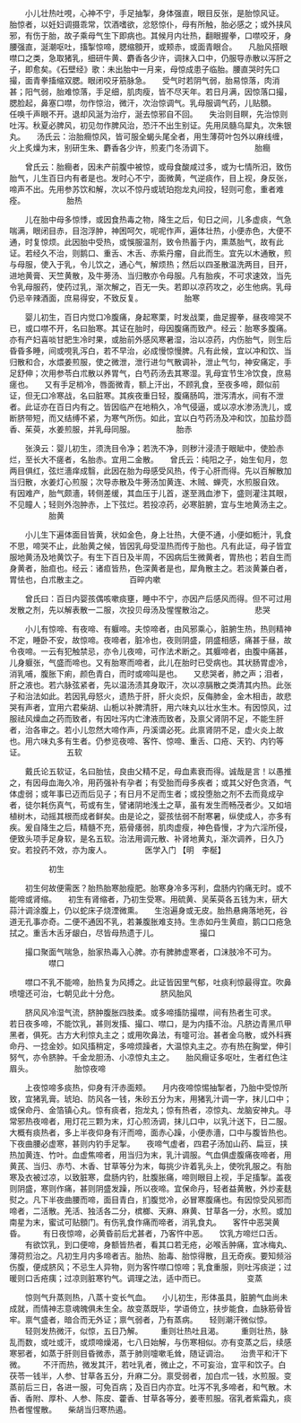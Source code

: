 <!-- { "loadSidebar": true } -->
　　小儿壮热吐哯，心神不宁，手足抽掣，身体强直，眼目反张，是胎惊风证。　　胎惊者，以妊妇调摄乖常，饮酒嗜欲，忿怒惊仆，母有所触，胎必感之；或外挟风邪，有伤于胎，故子乘母气生下即病也。其候月内壮热，翻眼握拳，口噤咬牙，身腰强直，涎潮呕吐，搐掣惊啼，腮缩顖开，或颊赤，或面青眼合。　　凡胎风搭眼噤口之类，急取猪乳，细研牛黄、麝香各少许，调抹入口中，仍服导赤散以泻肝之子，即愈矣。《石壁经》歌：未出胎中一月来，母惊成患子临胎。腰直哭时先口撮，面青拳搐缩双腮。眼闭咬牙筋脉急。　　受气时若阴气弱，胎易惊落，肉消甚；阳气弱，胎难惊落，手足细，肌肉瘦，皆不尽天年。若日月满，因惊落口撮，腮脸起，鼻塞口噤，勿作惊治，微汗，次治惊调气。乳母服调气药，儿贴顖。　　任唤千声眼不开。退却风涎为治疗，涎去惊邪自不回。　　失治则目瞑，先治惊则吐泻。秋夏必脾风，初见勿作脾风治，恐汗不出生别证。先用凤髓乌犀丸，次朱银丸。　　汤氏云：治胎癎惊风，皆可服全蝎头尾全者，用生薄荷叶包外以麻线缠，火上炙燥为末，别研生朱、麝香各少许，煎麦门冬汤调下。
　　　　　胎癎

　　曾氏云：胎癎者，因未产前腹中被惊，或母食酸咸过多，或为七情所汨，致伤胎气，儿生百日内有者是也。发时心不宁，面微黄，气逆痰作，目上视，身反张，啼声不出。先用参苏饮和解，次以不惊丹或琥珀抱龙丸间投，轻则可愈，重者难痊。
　　　　　胎热

　　儿在胎中母多惊悸，或因食热毒之物，降生之后，旬日之间，儿多虚痰，气急喘满，眼闭目赤，目泡浮肿，神困呵欠，呢呢作声，遍体壮热，小便赤色，大便不通，时复惊烦。此因胎中受热，或悞服温剂，致令热蓄于内，熏蒸胎气，故有此证。若经久不治，则鹅口、重舌、木舌、赤紫丹瘤，自此而生。宜先以木通散，煎与母服，使入于乳，令儿饮之，通心气，解烦热；然后以四圣散温洗两目，目开，进地黄膏、天竺黄散，及牛蒡汤、当归散亦令母服。凡有胎疾，不可求速效，当先令乳母服药，使药过乳，渐次解之，百无一失。若即以凉药攻之，必生他病。乳母仍忌辛辣酒面，庶易得安，不致反复。
　　　　　胎寒

　　婴儿初生，百日内觉口冷腹痛，身起寒栗，时发战栗，曲足握拳，昼夜啼哭不已，或口噤不开，名曰胎寒。其证在胎时，母因腹痛而致产。经云：胎寒多腹痛。亦有产妇喜啖甘肥生冷时果，或胎前外感风寒暑湿，治以凉药，内伤胎气，则生后昏昏多睡，间或哯乳泻白，若不早治，必成慢惊慢脾。凡有此候，宜以冲和饮、当归散和合，水煨姜煎服，使之微泄，泄行进匀气散调补，泄止气匀，神安痛定，手足舒伸；次用参苓白朮散以养胃气，白芍药汤去其寒湿。乳母宜节生冷饮食，庶易瘥也。　　又有手足梢冷，唇面微青，额上汗出，不顾乳食，至夜多啼，颇似前证，但无口冷寒战，名曰脏寒。其疾夜重日轻，腹痛肠鸣，泄泻清水，间有不泄者。此证亦在百日内有之。皆因临产在地稍久，冷气侵逼，或以凉水渗汤洗儿，或断脐带短，而又结缚不紧，为寒气所伤。如此，宜以白芍药汤及冲和饮，加盐炒茴香、茱萸，水姜煎服，并乳母同服。
　　　　　胎赤

　　张涣云：婴儿初生，须洗目令净；若洗不净，则秽汁浸渍于眼眦中，使脸赤烂，至长大不瘥者，名胎赤。宜用二金散。　　曾氏云：纯阳之子，始生旬月，忽两目俱红，弦烂濇痒成翳，此因在胎为母感受风热，传于心肝而得。先以百解散加当归散，水姜灯心煎服；次导赤散及牛蒡汤加黄连、木贼、蝉壳，水煎服自效。　　有因难产，胎气颇濇，转侧差缓，其血压于儿首，遂至溅血渗下，盛则灌注其眼，不见瞳人；轻则外泡肿赤，上下弦烂。若投凉药，必寒脏腑，宜与生地黄汤主之。
　　　　　胎黄

　　小儿生下遍体面目皆黄，状如金色，身上壮热，大便不通，小便如栀汁，乳食不思，啼哭不止，此胎黄之候，皆因乳母受湿热而传于胎也。凡有此证，母子皆宜服地黄汤及地黄饮子。有生下百日及半周，不因病后生微黄者，胃热也；若自生而身黄者，胎疸也。经云：诸疸皆热，色深黄者是也，犀角散主之。若淡黄兼白者，胃怯也，白朮散主之。
　　　　　百晬内嗽

　　曾氏曰：百日内婴孩偶咳嗽痰壅，睡中不宁，亦因产后感风而得。但不可过用发散之剂，先以解表散一二服，次投贝母汤及惺惺散治之。
　　　　　悲哭

　　小儿有惊啼、有夜啼、有躽啼。夫惊啼者，由风邪乘心，脏腑生热，热则精神不定，睡卧不安，故惊啼。夜啼者，脏冷也，夜则阴盛，阴盛相感，痛甚于昼，故令夜啼。一云有犯触禁忌，亦令儿夜啼，可作法术断之。其躽啼者，由腹中痛甚，儿身躽张，气盛而啼也。又有胎寒而啼者，此儿在胎时已受病也。其状肠胃虚冷，消乳哺，腹胀下痢，颜色青白，而时或啼叫是也。　　又悲哭者，肺之声；泪者，肝之液也。若六脉弦紧者，先以温汤渍其身取汗，次以凉膈散之类清其内热。此张子和治法如此。若因乳母怒火，遗热于肝，肝火炎炽，反侮肺金，金木相击，故悲哭有声者，宜用六君柴胡、山栀以补脾清肝，用六味丸以壮水生木。有因惊风，过服祛风燥血之药而致者，有因吐泻内亡津液而致者，及禀父肾阴不足，不能生肝者，治各审之。若小儿忽然大啼作声，丹溪谓必死。此禀肾阴不足，虚火炎上故也。用六味丸多有生者。仍参览夜啼、客忤、惊啼、重舌、口疮、天钓、内钓等证。
　　　　　五软

　　戴氏论五软证，名曰胎怯，良由父精不足，母血素衰而得。诚哉是言！以愚推之，有因母血海久冷，用药强补有孕者；有受胎而母多疾者；或其父好色贪酒，气体虚弱；或年事已迈而后见子；有日月不足而生者；或投堕胎之剂不去而竟成孕者，徒尔耗伤真气，苟或有生，譬诸阴地浅土之草，虽有发生而畅茂者少。又如培植树木，动摇其根而成者鲜矣。由是论之，婴孩怯弱不耐寒暑，纵使成人，亦多有疾。爰自降生之后，精髓不充，筋骨痿弱，肌肉虚瘦，神色昏慢，才为六淫所侵，便致头项手足身软，是名五软。治法用调元散、补肾地黄丸，渐次调养，日久乃安。若投药不效，亦为废人。
　　　　医学入门 【明　李梴】

　　　　　初生

　　初生何故便需医？胎热胎寒胎瘦肥。胎寒身冷多泻利，盘肠内钓痛无时。或不能啼或肾缩。　　初生有肾缩者，乃初生受寒。用硫黄、吴茱萸各五钱为末，研大蒜汁调涂腹上，仍以蛇床子烧湮微熏。　　生泡遍身或无皮。胎热悬痈落地死，谷道无孔事亦奇。二便不通因不乳，若兼腹胀难支持。生赤如丹生黄疸，鹅口口疮急拭之。重舌木舌牙龈白，尽皆母热遗于儿。
　　　　　撮口

　　撮口聚面气喘急，胎家热毒入心脾。亦有脾肺虚寒者，口沫肢冷不可为。
　　　　　噤口

　　噤口不乳不能啼，胎热复为风搏之。此证皆因里气郁，吐痰利惊最得宜。吹鼻喷嚏还可治，七朝见此十分危。
　　　　　脐风胎风

　　脐风风冷湿气流，脐肿腹胀四肢柔。或多啼搐防撮噤，间有热者生可求。　　若日夜多啼，不能饮乳，甚则发搐、撮口、噤口，是为内搐不治。凡脐边青黑爪甲黑者，俱死。古方大利惊丸主之；或用吹鼻法，有嚏可治。甚者金乌散，或外科赛命丹、一捻金妙。如风搐稍定，多啼烦躁者，大温惊丸主之。亦有热在胸堂，伸引努气，亦令脐肿。千金龙胆汤、小凉惊丸主之。　　胎风癎证多呕吐，生者红色注眉头。
　　　　　胎惊夜啼

　　上夜惊啼多痰热，仰身有汗赤面颊。　　月内夜啼惊惕抽掣者，乃胎中受惊所致，宜猪乳膏。琥珀、防风各一钱，朱砂五分为末，用猪乳汁调一字，抹儿口中；或保命丹、金箔镇心丸。惊有痰者，抱龙丸；惊有热者，凉惊丸、龙脑安神丸。寻常邪热夜啼者，用灯花三颗为末，灯心煎汤调，抹儿口中，以乳汁送下，日二服。大概有痰热者，多上半夜仰身有汗而啼，面赤心躁，小便赤濇，口中与腹皆热也。　　下夜曲腰必虚寒，甚则内钓手足掣。　　夜啼气虚者，四君子汤加山药、扁豆，挟热加黄连、竹叶。血虚焦啼者，用当归为末，乳汁调服。气血俱虚腹痛夜啼者，用黄芪、当归、赤芍、木香、甘草等分为末，每挑少许着乳头上，使吮乳服之。有胎寒及衣被过凉，以致脏寒，盘肠内钓，肚腹胀痛，啼则眼目上视，手足搐掣。盖夜则阴盛，寒则作痛，甚则阴盛发躁，所以夜啼。宜保命丹，轻者益黄散，外炒麦麸熨之。凡下半夜曲腰而啼，面目青白，扪腹觉冷，必冒寒腹痛也。有因惊受风邪而啼者，二活散。羌活、独活各二分，槟榔、天麻、麻黄、甘草各一分，水煎。或加南星为末，蜜试可贴顖门。有伤乳食作痛而啼者，消乳食丸。　　客忤中恶哭黄昏。
　　有日夜惊啼，必黄昏前后尤甚者，乃客忤中恶。　　饮乳方啼烂口舌。
　　有欲饮乳，到口便啼，身额皆热者，看其口若无疮，必喉舌肿痛，宜冰梅丸、薄荷煎治之。凡初生月内多啼者吉。胎热、胎毒、胎惊得散，且无奇疾。要知频浴伤腹，便成脐风；不忌生人异物，则为客忤噤口惊啼；乳食重服，则吐泻痰逆；过暖则口舌疮痍；过凉则脏寒钓气。调理之法，适中而已。
　　　　　变蒸

　　惊则气升蒸则热，八蒸十变长气血。　　小儿初生，形体虽具，脏腑气血尚未成就，而情神志意魂魄俱未生全。故变蒸既毕，学语倚立，扶步能食，血脉筋骨皆牢。禀气盛者，暗合而无外证；禀气弱者，乃有蒸病。　　轻则潮汗微似惊。
　　轻则发热微汗，似惊，五日乃解。
　　重则壮热吐且渴。
　　重则壮热，脉乱而数，或吐或汗，或烦啼燥渴，七八日始解，与伤寒相似。亦有变蒸之后，续感寒邪者，如蒸于肝则目昏微赤，蒸于肺则嚏嗽毛耸，随证调治。　　治贵平和汗下微。
　　不汗而热，微发其汗，若吐乳者，微止之，不可妄治，宜平和饮子。白茯苓一钱半，人参、甘草各五分，升麻二分。禀受弱者，加白朮一钱，水煎服。变蒸前后三日，各进一服，可免百病；及百日内亦宜。吐泻不乳多啼者，和气散。木香、香附、厚朴、人参、陈皮、藿香、甘草各等分，姜枣煎服。宿乳者紫霜丸，痰热者惺惺散。　　柴胡当归寒热遏。
